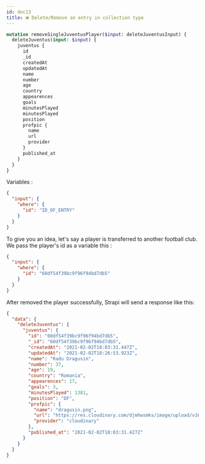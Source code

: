 ```yaml
---
id: doc13
title: ❌ Delete/Remove an entry in collection type
---
```


```graphql
mutation removeSingleJuventusPlayer($input: deleteJuventusInput) {
  deleteJuventus(input: $input) {
    juventus {
      id
      _id
      createdAt
      updatedAt
      name
      number
      age
      country
      appearences
      goals
      minutesPlayed
      minutesPlayed
      position
      profpic {
        name
        url
        provider
      }
      published_at
    }
  }
}
```

Variables :
```json
{
  "input": {
    "where": {
      "id": "ID_OF_ENTRY"
    }
  }
}
```

To give you an idea, let's say a player is transferred to another football club. We pass the player's id as a variable this :
```json
{
  "input": {
    "where": {
      "id": "60df54f39bc9f96f94bd7db5"
    }
  }
}
```

After removed the player successfully, Strapi will send a response like this: 
```json
{
  "data": {
    "deleteJuventus": {
      "juventus": {
        "id": "60df54f39bc9f96f94bd7db5",
        "_id": "60df54f39bc9f96f94bd7db5",
        "createdAt": "2021-02-02T18:03:31.447Z",
        "updatedAt": "2021-02-02T18:26:53.923Z",
        "name": "Radu Dragusin",
        "number": 37,
        "age": 19,
        "country": "Romania",
        "appearences": 17,
        "goals": 3,
        "minutesPlayed": 1381,
        "position": "DF",
        "profpic": {
          "name": "dragusin.png",
          "url": "https://res.cloudinary.com/djmhwsmks/image/upload/v1625250418/dragusin_c28d444a3b.jpg",
          "provider": "cloudinary"
        },
        "published_at": "2021-02-02T18:03:31.427Z"
      }
    }
  }
}
```
